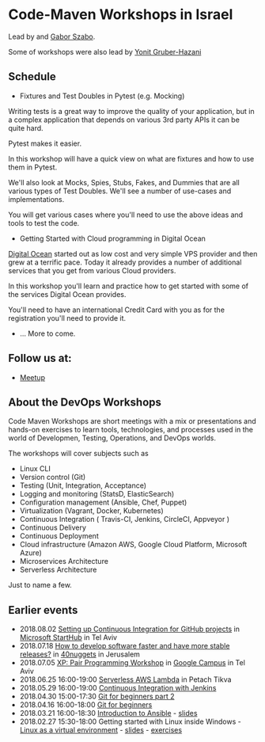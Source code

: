 # Code-Maven Workshops in Israel

Lead by and [Gabor Szabo](https://www.linkedin.com/in/szabgab/).

Some of workshops were also lead by [Yonit Gruber-Hazani](https://www.linkedin.com/in/yonitgruber/)

## Schedule

* Fixtures and Test Doubles in Pytest (e.g. Mocking)

Writing tests is a great way to improve the quality of your application,
but in a complex application that depends on various 3rd party APIs it
can be quite hard.

Pytest makes it easier.

In this workshop will have a quick view on what are fixtures and how to use
them in Pytest.

We'll also look at Mocks, Spies, Stubs, Fakes, and Dummies that are all various types
of Test Doubles. We'll see a number of use-cases and implementations.

You will get various cases where you'll need to use the above ideas and tools to test the code.

* Getting Started with Cloud programming in Digital Ocean

[Digital Ocean](http://code-maven.com/digitalocean) started out as low cost and very simple VPS provider
and then grew at a terrific pace. Today it already provides a number of additional services that you
get from various Cloud providers.

In this workshop you'll learn and practice how to get started with some of the services Digital Ocean provides.

You'll need to have an international Credit Card with you as for the registration you'll need to provide it.

* ... More to come.

## Follow us at:

* [Meetup](https://www.meetup.com/Code-Mavens/)

## About the DevOps Workshops

Code Maven Workshops are short meetings with a mix or presentations and hands-on exercises to learn tools, technologies, and processes used in the world of Developmen,
Testing, Operations, and DevOps worlds.

The workshops will cover subjects such as

* Linux CLI
* Version control (Git)
* Testing (Unit, Integration, Acceptance)
* Logging and monitoring (StatsD, ElasticSearch)
* Configuration management (Ansible, Chef, Puppet)
* Virtualization (Vagrant, Docker, Kubernetes)
* Continuous Integration ( Travis-CI, Jenkins, CircleCI, Appveyor )
* Continuous Delivery
* Continuous Deployment
* Cloud infrastructure (Amazon AWS, Google Cloud Platform, Microsoft Azure)
* Microservices Architecture
* Serverless Architecture

Just to name a few.


## Earlier events

* 2018.08.02 [Setting up Continuous Integration for GitHub projects](https://www.meetup.com/Code-Mavens/events/246803795/) in [Microsoft StartHub](http://starthub.co.il/) in Tel Aviv
* 2018.07.18 [How to develop software faster and have more stable releases?](https://www.meetup.com/Code-Mavens/events/252083358/) in [40nuggets](https://40nuggets.com/) in Jerusalem
* 2018.07.05 [XP: Pair Programming Workshop](https://www.meetup.com/Code-Mavens/events/249863089/) in [Google Campus](https://www.campus.co/tel-aviv/en) in Tel Aviv
* 2018.06.25 16:00-19:00 [Serverless AWS Lambda](https://www.meetup.com/Code-Mavens/events/246910872/) in Petach Tikva
* 2018.05.29 16:00-19:00 [Continuous Integration with Jenkins](https://www.meetup.com/Code-Mavens/events/246910783/)
* 2018.04.30 15:00-17:30 [Git for beginners part 2](https://www.meetup.com/Code-Mavens/events/249897829/)
* 2018.04.16 16:00-18:00 [Git for beginners](https://www.meetup.com/Code-Mavens/events/246910733/)
* 2018.03.21 16:00-18:30 [Introduction to Ansible](https://www.meetup.com/Code-Mavens/events/246910297/) - [slides](https://code-maven.com/ws2)
* 2018.02.27 15:30-18:00 Getting started with Linux inside Windows - [Linux as a virtual environment](https://www.meetup.com/Code-Mavens/events/246815054/) - [slides](https://code-maven.com/ws1) - [exercises](https://code-maven.com/exercise-linux-as-a-virtual-environment-nginx)


